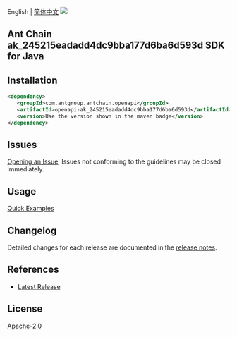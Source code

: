 English | [简体中文](README-CN.md)
![](https://aliyunsdk-pages.alicdn.com/icons/AlibabaCloud.svg)

## Ant Chain ak_245215eadadd4dc9bba177d6ba6d593d SDK for Java

## Installation

```xml
<dependency>
   <groupId>com.antgroup.antchain.openapi</groupId>
   <artifactId>openapi-ak_245215eadadd4dc9bba177d6ba6d593d</artifactId>
   <version>Use the version shown in the maven badge</version>
</dependency>
```

## Issues
[Opening an Issue](https://github.com/alipay/antchain-openapi-prod-sdk/issues/new), Issues not conforming to the guidelines may be closed immediately.

## Usage
[Quick Examples](https://github.com/alipay/antchain-openapi-prod-sdk/blob/master/docs/0-Examples-EN.md#quick-examples)

## Changelog
Detailed changes for each release are documented in the [release notes](./ChangeLog.txt).

## References
* [Latest Release](https://github.com/alipay/antchain-openapi-prod-sdk/)

## License
[Apache-2.0](http://www.apache.org/licenses/LICENSE-2.0)
